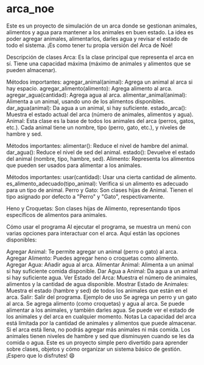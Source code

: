 # arca_noe

Este es un proyecto de simulación de un arca donde se gestionan animales, alimentos y agua para mantener a los animales en buen estado. La idea es poder agregar animales, alimentarlos, darles agua y revisar el estado de todo el sistema. ¡Es como tener tu propia versión del Arca de Noé!

Descripción de clases
Arca: Es la clase principal que representa el arca en sí. Tiene una capacidad máxima (máximo de animales y alimentos que se pueden almacenar).

Métodos importantes:
agregar_animal(animal): Agrega un animal al arca si hay espacio.
agregar_alimento(alimento): Agrega alimento al arca.
agregar_agua(cantidad): Agrega agua al arca.
alimentar_animal(animal): Alimenta a un animal, usando uno de los alimentos disponibles.
dar_agua(animal): Da agua a un animal, si hay suficiente.
estado_arca(): Muestra el estado actual del arca (número de animales, alimentos y agua).
Animal: Esta clase es la base de todos los animales del arca (perros, gatos, etc.). Cada animal tiene un nombre, tipo (perro, gato, etc.), y niveles de hambre y sed.

Métodos importantes:
alimentar(): Reduce el nivel de hambre del animal.
dar_agua(): Reduce el nivel de sed del animal.
estado(): Devuelve el estado del animal (nombre, tipo, hambre, sed).
Alimento: Representa los alimentos que pueden ser usados para alimentar a los animales.

Métodos importantes:
usar(cantidad): Usar una cierta cantidad de alimento.
es_alimento_adecuado(tipo_animal): Verifica si un alimento es adecuado para un tipo de animal.
Perro y Gato: Son clases hijas de Animal. Tienen el tipo asignado por defecto a "Perro" y "Gato", respectivamente.

Heno y Croquetas: Son clases hijas de Alimento, representando tipos específicos de alimentos para animales.

Cómo usar el programa
Al ejecutar el programa, se muestra un menú con varias opciones para interactuar con el arca. Aquí están las opciones disponibles:

Agregar Animal: Te permite agregar un animal (perro o gato) al arca.
Agregar Alimento: Puedes agregar heno o croquetas como alimento.
Agregar Agua: Añadir agua al arca.
Alimentar Animal: Alimenta a un animal si hay suficiente comida disponible.
Dar Agua a Animal: Da agua a un animal si hay suficiente agua.
Ver Estado del Arca: Muestra el número de animales, alimentos y la cantidad de agua disponible.
Mostrar Estado de Animales: Muestra el estado (hambre y sed) de todos los animales que están en el arca.
Salir: Salir del programa.
Ejemplo de uso
Se agrega un perro y un gato al arca.
Se agrega alimento (como croquetas) y agua al arca.
Se puede alimentar a los animales, y también darles agua.
Se puede ver el estado de los animales y del arca en cualquier momento.
Notas
La capacidad del arca está limitada por la cantidad de animales y alimentos que puede almacenar. Si el arca está llena, no podrás agregar más animales ni más comida.
Los animales tienen niveles de hambre y sed que disminuyen cuando se les da comida o agua.
Este es un proyecto simple pero divertido para aprender sobre clases, objetos y cómo organizar un sistema básico de gestión. ¡Espero que lo disfrutes! 😄
